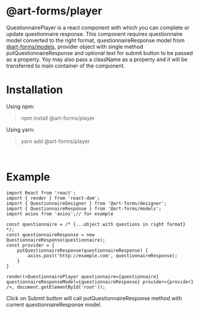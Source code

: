 # **@art-forms/player**

QuestionnairePlayer is a react component with which you can complete or update questionnaire response. This component requires questionnaire model converted to the right format, questionnaireResponse model from [@art-forms/models](./../models/README.md "@art-forms/models"), provider object with single method putQuestionnaireResponse and optional text for submit button to be passed as a property. Yoy may also pass a className as a property and it will be transferred to main container of the component.

# Installation

Using npm:
>npm install @art-forms/player

Using yarn:
>yarn add @art-forms/player

&nbsp;
# Example

```TSX
import React from 'react';
import { render } from 'react-dom';
import { QuestionnaireDesigner } from '@art-forms/designer';
import { QuestionnaireResponse } from '@art-forms/models';
import axios from 'axios';// for example

const questionnaire = /* {...object with questions in right format} */;
const questionnaireResponse = new QuestionnaireResponse(questionnaire);
const provider = {
    putQuestionnaireResponse(questionnaireResponse) {
        axios.post('http://example.com', questionnaireResponse);
    }
}

render(<QuestionnairePlayer questionnaire={questionnaire} questionnaireResponseModel={questionnaireResponse} provider={provider} />, document.getElementById('root'));
```
Click on Submit button will call putQuestionnaireResponse method with current questionnaireResponse model.